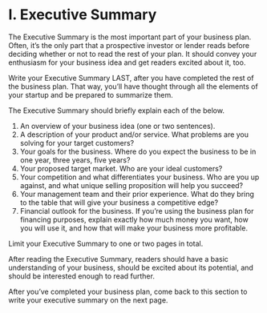 # I. Executive Summary

The Executive Summary is the most important part of your business plan. Often, it’s the only part that a prospective investor or lender reads before deciding whether or not to read the rest of your plan. It should convey your enthusiasm for your business idea and get readers excited about it, too. 

Write your Executive Summary LAST, after you have completed the rest of the business plan. That way, you’ll have thought through all the elements of your startup and be prepared to summarize them. 

The Executive Summary should briefly explain each of the below. 

1. An overview of your business idea (one or two sentences). 
2. A description of your product and/or service. What problems are you solving for your target customers? 
3. Your goals for the business. Where do you expect the business to be in one year, three years, five years? 
4. Your proposed target market. Who are your ideal customers? 
5. Your competition and what differentiates your business. Who are you up against, and what unique selling proposition will help you succeed? 
6. Your management team and their prior experience. What do they bring to the table that will give your business a competitive edge? 
7. Financial outlook for the business. If you’re using the business plan for financing purposes, explain exactly how much money you want, how you will use it, and how that will make your business more profitable. 

Limit your Executive Summary to one or two pages in total. 

After reading the Executive Summary, readers should have a basic understanding of your business, should be excited about its potential, and should be interested enough to read further. 

After you’ve completed your business plan, come back to this section to write your executive summary on the next page.
